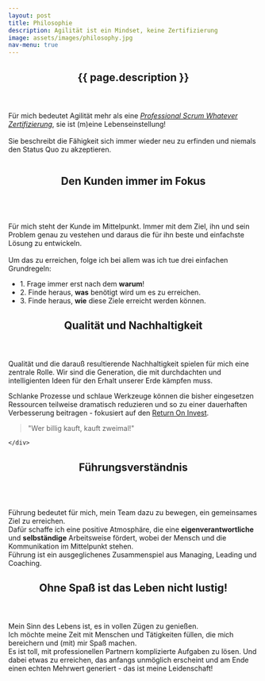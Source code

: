 ```yaml
---
layout: post
title: Philosophie
description: Agilität ist ein Mindset, keine Zertifizierung
image: assets/images/philosophy.jpg
nav-menu: true
---
```


<!-- Main -->
<div id="main">

<!-- One -->
<section id="one">
	<div class="inner">	
	    <header class="major">
		<h2>{{ page.description }}</h2>
	    </header>
	<div class="row">
		<div class="4u 12u$(small)">
		<p>Für mich bedeutet Agilität mehr als eine <i><a href="https://www.scrum.org/user/354382" target="_blank">Professional Scrum Whatever Zertifizierung</a></i>, sie ist (m)eine Lebenseinstellung!
        <br />
        <br />Sie beschreibt die Fähigkeit sich immer wieder neu zu erfinden und niemals den Status Quo zu akzeptieren.</p>   
		</div>
		<div class="8u 12u$(small)">
		<a href="https://agilemanifesto.org/iso/de/manifesto.html" class="image" target="_blank">
            <img src="{% link assets/images/agile_manifesto.png %}" alt="" data-position="25% 25%" /></a>
            <!--<p class="small">Agile Manifest</p> -->
		</div>
	</div>
    </div>
</section>

<section id="two">
	<div class="inner">	
	<header class="major">
		<h2>Den Kunden immer im Fokus</h2>
	</header>
	<div class="row">
		<div class="4u 12u$(small)">
        <a href="https://www.fragimmererstwarum.de" class="image" target="_blank">
        <img src="{% link assets/images/whyWhatHow.png %}" alt="" data-position="25% 25%" /></a>
		</div>
		<div class="8u 12u$(small)">
		<p>Für mich steht der Kunde im Mittelpunkt. Immer mit dem Ziel, ihn und sein Problem genau zu vestehen und daraus die für ihn beste und einfachste Lösung zu entwickeln. 
        <br />
        <br /> Um das zu erreichen, folge ich bei allem was ich tue drei einfachen Grundregeln:</p>   
        <ul class="alt">
        <li>1. Frage immer erst nach dem <b>warum</b>!</li>
        <li>2. Finde heraus, <b>was</b> benötigt wird um es zu erreichen.</li>
        <li>3. Finde heraus, <b>wie</b> diese Ziele erreicht werden können.</li>
        </ul> 
		</div>
	</div>
    </div>
</section>
 
<section id="three">
	<div class="inner">	
	<header class="major">
		<h2>Qualität und Nachhaltigkeit</h2>
	</header>
	<div class="row">
		<div class="8u 12u$(small)">
        <p>Qualität und die darauß resultierende Nachhaltigkeit spielen für mich eine zentrale Rolle. Wir sind die Generation, die mit durchdachten und intelligienten Ideen für den Erhalt unserer Erde kämpfen muss.</p>
        <p>Schlanke Prozesse und schlaue Werkzeuge können die bisher eingesetzen Ressourcen teilweise dramatisch reduzieren und so zu einer dauerhaften Verbesserung beitragen - fokusiert auf den <a href="https://de.wikipedia.org/wiki/Return_on_Investment" target="_bank">Return On Invest</a>.</p>    
		<blockquote>"Wer billig kauft, kauft zweimal!"</blockquote>
		</div>
		<div class="4u 12u$(small)">
		<div id="wcb" class="carbonbadge wcb-d"></div>
		<script src="https://unpkg.com/website-carbon-badges@1.1.3/b.min.js" defer></script>
		<!-- <img src="{% link assets/images/ph_quality.png %}" alt="" data-position="25% 25%" /> -->
		</div>
	</div>
	
    </div>
</section>

<section id="four">
	<div class="inner">	
	<header class="major">
		<h2>Führungsverständnis</h2>
	</header>
	<div class="row">
		<div class="4u 12u$(small)">
        <a href="https://fundraisingleadership.org/integrated-leader-manager-coach-model/" class="image" target="_blank">
        <img src="{% link assets/images/managing-leading-coaching.jp2 %}" alt="" data-position="25% 25%" /></a>
		</div>
		<div class="8u 12u$(small)">
		<p>Führung bedeutet für mich, mein Team dazu zu bewegen, ein gemeinsames Ziel zu erreichen.
		<br /> Dafür schaffe ich eine positive Atmosphäre, die eine <b>eigenverantwortliche</b> und <b>selbständige</b> Arbeitsweise fördert, wobei der Mensch und die Kommunikation im Mittelpunkt stehen. 
		<br />Führung ist ein ausgeglichenes Zusammenspiel aus Managing, Leading und Coaching.</p>
		</div>
	</div>
    </div>
</section>

<section id="five">
	<div class="inner">	
	<header class="major">
		<h2>Ohne Spaß ist das Leben nicht lustig!</h2>
	</header>
	<div class="row">
		<div class="8u 12u$(small)">
		<p>Mein Sinn des Lebens ist, es in vollen Zügen zu genießen.
        <br >Ich möchte meine Zeit mit Menschen und Tätigkeiten füllen, die mich bereichern und (mit) mir Spaß machen. 
        <br />Es ist toll, mit professionellen Partnern komplizierte Aufgaben zu lösen. Und dabei etwas zu erreichen, das anfangs unmöglich erscheint und am Ende einen echten Mehrwert generiert - das ist meine Leidenschaft!</p>
		</div>
		<div class="4u 12u$(small)">
        <a href="https://de.wikipedia.org/wiki/42_(Antwort)" class="image" target="_blank">
        <img src="{% link assets/images/fun.png %}" alt="" data-position="25% 25%" /></a>
		</div>
	</div>
    </div>
</section>
</div>	